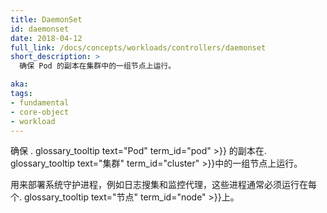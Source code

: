 ```yaml
---
title: DaemonSet
id: daemonset
date: 2018-04-12
full_link: /docs/concepts/workloads/controllers/daemonset
short_description: >
  确保 Pod 的副本在集群中的一组节点上运行。

aka: 
tags:
- fundamental
- core-object
- workload
---
```


<!--
---
title: DaemonSet
id: daemonset
date: 2018-04-12
full_link: /docs/concepts/workloads/controllers/daemonset
short_description: >
  Ensures a copy of a Pod is running across a set of nodes in a cluster.

aka: 
tags:
- fundamental
- core-object
- workload
---
-->
<!--
 Ensures a copy of a . glossary_tooltip text="Pod" term_id="pod" >}} is running across a set of nodes in a . glossary_tooltip text="cluster" term_id="cluster" >}}.
-->
 确保 . glossary_tooltip text="Pod" term_id="pod" >}} 的副本在. glossary_tooltip text="集群" term_id="cluster" >}}中的一组节点上运行。
<!--more--> 

<!--
Used to deploy system daemons such as log collectors and monitoring agents that typically must run on every . glossary_tooltip term_id="node" >}}.
-->

用来部署系统守护进程，例如日志搜集和监控代理，这些进程通常必须运行在每个. glossary_tooltip text="节点" term_id="node" >}}上。

